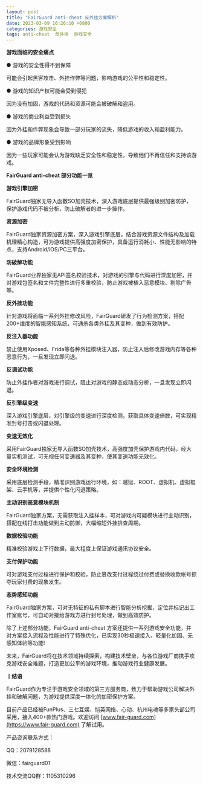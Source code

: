 ```yaml
---
layout: post
title: "FairGuard anti-cheat 反外挂方案解析"
date: 2023-03-09 16:26:10 +0800
categories: 游戏安全
tags: anti-cheat  反外挂  游戏安全
---
```


**游戏面临的安全痛点**  

● 游戏的安全性得不到保障  

可能会引起黑客攻击、外挂作弊等问题，影响游戏的公平性和稳定性。  

● 游戏的知识产权可能会受到侵犯  

因为没有加固，游戏的代码和资源可能会被破解和盗用。  

● 游戏的商业利益受到损失  

因为外挂和作弊现象会导致一部分玩家的流失，降低游戏的收入和盈利能力。  

● 游戏的品牌形象受到影响  

因为一些玩家可能会认为游戏缺乏安全性和稳定性，导致他们不再信任和支持该游戏。  

**FairGuard anti-cheat 部分功能一览**  

**游戏引擎加密**  

FairGuard独家无导入函数SO加壳技术，深入游戏底层提供最强级别加密防护，保护游戏代码不被分析，防止破解者的进一步操作。  

**资源加密**  

FairGuard独家资源加密方案，深入游戏引擎底层，结合游戏资源文件结构及加载机理精心构造，可为游戏提供高强度加密保护，具备运行消耗小、性能无影响的特点，支持Android/iOS/PC三平台。  

**防破解功能**  

FairGuard业界独家无API签名校验技术，对游戏的引擎与代码进行深度加密，并对游戏包签名和文件完整性进行多重校验，防止游戏被植入恶意模块、剔除广告等。  

**反外挂功能**  

针对游戏将面临一系列外挂修改风险，FairGuard研发了行为检测方案，搭配200+维度的智能感知系统，可通杀各类外挂及其变种，做到有效防护。  

**反注入器功能**  

禁止使用Xposed、Frida等各种外挂模块注入器，防止注入后修改游戏内存等各种恶意行为，一旦发现立即闪退。  

**反调试功能**  

防止外挂作者对游戏进行调试，阻止对游戏的静态或动态分析，一旦发现立即闪退。  

**反引擎级变速**  

深入游戏引擎底层，对引擎级的变速进行深度检测，获取具体变速倍数，可实现精准封号打击或闪退处理。  

**变速无效化**  

采用FairGuard独家无导入函数SO加壳技术，高强度加壳保护游戏内代码，经大量实机测试，可无视任何变速器及其变种，使其变速功能无效化。  

**安全环境检测**  

采用底层检测手段，精准识别游戏运行环境，如：越狱、ROOT、虚拟机、虚拟框架、云手机等，并提供个性化闪退策略。  

**主动识别恶意模块机制**  

FairGuard独家方案，无需获取注入挂样本，可对游戏内可疑模块进行主动识别，搭配在线打击功能做到主动防御，大幅缩短外挂排查周期。  

**数据校验功能**  

精准校验游戏上下行数据，最大程度上保证游戏通讯协议安全。  

**支付保护功能**  

可对游戏支付过程进行保护和校验，防止篡改支付过程绕过付费或替换收款帐号掠夺玩家付费的现象发生。  

**态势感知功能**  

FairGuard独家方案，可对无特征的私有脚本进行智能分析挖掘，定位并标记出工作室账号，可自动对接给游戏方进行封号处理，做到高效防护。  

除了上述部分功能，FairGuard anti-cheat 方案还提供一系列游戏安全功能，并对方案接入流程及性能进行了特殊优化，已实现30秒极速接入、轻量化加固、无感知体验等功能!  

未来，FairGuard将在技术领域持续探索，构建技术壁垒，与各位游戏厂商携手攻克游戏安全难题，打造更加公平的游戏环境，推动游戏行业健康发展。  

**丨结语**  

FairGuard作为专注于游戏安全领域的第三方服务商，致力于帮助游戏公司解决外挂和破解问题，为游戏提供深度一体化的加密保护方案。  

目前产品已经被FunPlus、三七互娱、恺英网络、心动、杭州电魂等多家头部公司采用，接入400+款热门游戏。欢迎访问 [www.fair-guard.com](https://www.fair-guard.com) 了解试用。    

产品咨询联系方式：  

QQ：2079128588  

微信：fairguard01  

技术交流QQ群：1105310296  